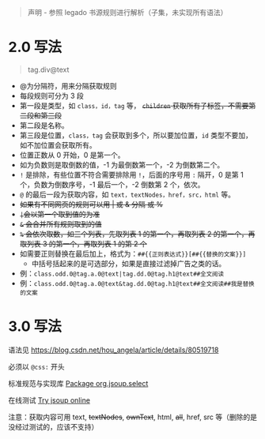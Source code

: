 > 声明 - 参照 legado 书源规则进行解析（子集，未实现所有语法）

# 2.0 写法

> tag.div@text

- @为分隔符，用来分隔获取规则
- 每段规则可分为 3 段
- 第一段是类型，如 `class，id，tag` 等， ~~`children` 获取所有子标签，不需要第二段和第三段~~
- 第二段是名称。
- 第三段是位置，`class，tag` 会获取到多个，所以要加位置，`id` 类型不要加，如不加位置会获取所有。
- 位置正数从 0 开始，0 是第一个。
- 如为负数则是取倒数的值，-1 为最倒数第一个，-2 为倒数第二个。
- `!` 是排除，有些位置不符合需要排除用 `!`，后面的序号用 `:` 隔开，0 是第 1 个，负数为倒数序号，-1 最后一个，-2 倒数第 2 个，依次。
- `@` 的最后一段为获取内容，如 `text，textNodes，href，src，html` 等。
- ~~如果有不同网页的规则可以用 | 或 & 分隔 或 %~~
- ~~`|`会以第一个取到值的为准~~
- ~~`&` 会合并所有规则取到的值~~
- ~~`%` 会依次取数，如三个列表，先取列表 1 的第一个，再取列表 2 的第一个，再取列表 3 的第一个，再取列表 1 的第 2 个~~
- 如需要正则替换在最后加上，格式为：`##{{正则表达式}}[##{{替换的文案}}]`
  - 中括号括起来的是可选部分，如果是直接过滤掉广告之类的话。
- 例：`class.odd.0@tag.a.0@text|tag.dd.0@tag.h1@text##全文阅读`
- 例：`class.odd.0@tag.a.0@text&tag.dd.0@tag.h1@text##全文阅读##我是替换的文案`

# 3.0 写法

语法见 https://blog.csdn.net/hou_angela/article/details/80519718

必须以 `@css:` 开头

标准规范与实现库 [Package org.jsoup.select](https://jsoup.org/apidocs/org/jsoup/select/Selector.html)

在线测试 [Try jsoup online](https://try.jsoup.org/)

注意：获取内容可用 text, ~~textNodes~~, ~~ownText~~, html, ~~all~~, href, src 等（删除的是没经过测试的，应该不支持）
